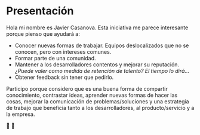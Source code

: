 # Presentación

Hola mi nombre es Javier Casanova. Esta iniciativa me parece interesante porque pienso que ayudará a:

* Conocer nuevas formas de trabajar. Equipos deslocalizados que no se conocen, pero con intereses comunes.
* Formar parte de una comunidad.
* Mantener a los desarrolladores contentos y mejorar su reputación. *¿Puede valer como medida de retención de talento? El tiempo lo dirá...*
* Obtener feedback sin tener que pedirlo.

Participo porque considero que es una buena forma de compartir conocimiento, contrastar ideas, aprender nuevas formas de hacer las cosas, mejorar la comunicación de problemas/soluciones y una estrategia de trabajo que beneficia tanto a los desarrolladores, al producto/servicio y a la empresa. 

:rocket: :rocket:
